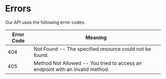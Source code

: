 # Errors

Our API uses the following error codes:

Error Code | Meaning
---------- | -------
404 | Not Found -- The specified resource could not be found.
405 | Method Not Allowed -- You tried to access an endpoint with an invalid method.
